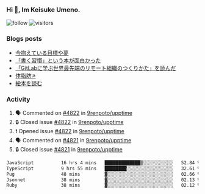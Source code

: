 ### Hi 👋, Im Keisuke Umeno.

<!--
**9renpoto/9renpoto** is a ✨ _special_ ✨ repository because its `README.md` (this file) appears on your GitHub profile.

Here are some ideas to get you started:

- 🔭 I’m currently working on ...
- 🌱 I’m currently learning ...
- 👯 I’m looking to collaborate on ...
- 🤔 I’m looking for help with ...
- 💬 Ask me about ...
- 📫 How to reach me: ...
- 😄 Pronouns: ...
- ⚡ Fun fact: ...
-->

![follow](https://img.shields.io/github/followers/9renpoto?label=Follow&style=social)
![visitors](https://komarev.com/ghpvc/?username=9renpoto&label=Profile%20views&color=0e75b6&style=flat)

### Blogs posts

<!-- BLOG-POST-LIST:START -->
- [今抱えている目標や夢](https://9renpoto.win/entry/2024/12/02/objective)
- [「書く習慣」という本が面白かった](https://9renpoto.win/entry/2024/11/11/leave_a_feeling_sad)
- [「GitLabに学ぶ世界最先端のリモート組織のつくりかた」を読んだ](https://9renpoto.win/entry/2024/09/10/remote_organization)
- [体脂肪↗](https://9renpoto.win/entry/2024/08/12/gaining_fat)
- [絵本を読む](https://9renpoto.win/entry/2024/07/26/picture_book)
<!-- BLOG-POST-LIST:END -->

### Activity

<!--START_SECTION:activity-->
1. 🗣 Commented on [#4822](https://github.com/9renpoto/upptime/issues/4822#issuecomment-2550812670) in [9renpoto/upptime](https://github.com/9renpoto/upptime)
2. 🔒 Closed issue [#4822](https://github.com/9renpoto/upptime/issues/4822) in [9renpoto/upptime](https://github.com/9renpoto/upptime)
3. ❗ Opened issue [#4822](https://github.com/9renpoto/upptime/issues/4822) in [9renpoto/upptime](https://github.com/9renpoto/upptime)
4. 🗣 Commented on [#4821](https://github.com/9renpoto/upptime/issues/4821#issuecomment-2550608273) in [9renpoto/upptime](https://github.com/9renpoto/upptime)
5. 🔒 Closed issue [#4821](https://github.com/9renpoto/upptime/issues/4821) in [9renpoto/upptime](https://github.com/9renpoto/upptime)
<!--END_SECTION:activity-->

<!--START_SECTION:waka-->

```txt
JavaScript          16 hrs 4 mins   █████████████▒░░░░░░░░░░░   52.84 %
TypeScript          9 hrs 55 mins   ████████░░░░░░░░░░░░░░░░░   32.61 %
Pug                 48 mins         ▓░░░░░░░░░░░░░░░░░░░░░░░░   02.66 %
Jsonnet             38 mins         ▓░░░░░░░░░░░░░░░░░░░░░░░░   02.13 %
Ruby                38 mins         ▓░░░░░░░░░░░░░░░░░░░░░░░░   02.12 %
```

<!--END_SECTION:waka-->
